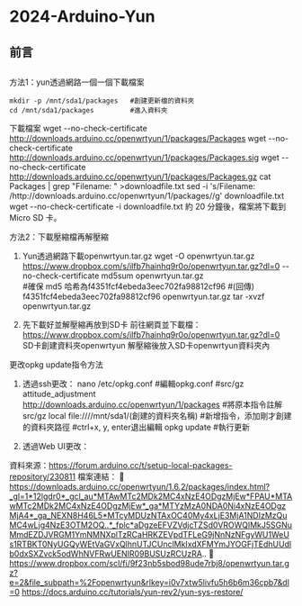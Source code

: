 ﻿# 2024-Arduino-Yun
## 前言  
## 
方法1：yun透過網路一個一個下載檔案  
```
mkdir -p /mnt/sda1/packages   #創建更新檔的資料夾  
cd /mnt/sda1/packages         #進入資料夾
```
下載檔案
wget --no-check-certificate http://downloads.arduino.cc/openwrtyun/1/packages/Packages 
wget --no-check-certificate http://downloads.arduino.cc/openwrtyun/1/packages/Packages.sig
wget --no-check-certificate http://downloads.arduino.cc/openwrtyun/1/packages/Packages.gz
cat Packages | grep "Filename: " >downloadfile.txt
sed -i 's/Filename: /http:\/\/downloads.arduino.cc\/openwrtyun\/1\/packages\//g' downloadfile.txt
wget --no-check-certificate -i downloadfile.txt
約 20 分鐘後，檔案將下載到 Micro SD 卡。

方法2：下載壓縮檔再解壓縮
1.	Yun透過網路下載openwrtyun.tar.gz
wget -O openwrtyun.tar.gz https://www.dropbox.com/s/ilfb7hainhq9r0o/openwrtyun.tar.gz?dl=0 --no-check-certificate
md5sum openwrtyun.tar.gz	
#確保 md5 哈希為f4351fcf4ebeda3eec702fa98812cf96
#(回傳) f4351fcf4ebeda3eec702fa98812cf96  openwrtyun.tar.gz
tar -xvzf openwrtyun.tar.gz

2.	先下載好並解壓縮再放到SD卡
前往網頁並下載檔：https://www.dropbox.com/s/ilfb7hainhq9r0o/openwrtyun.tar.gz?dl=0
SD卡創建資料夾openwrtyun
解壓縮後放入SD卡openwrtyun資料夾內

更改opkg update指令方法
1.	透過ssh更改：
nano /etc/opkg.conf  #編輯opkg.conf
#src/gz attitude_adjustment http://downloads.arduino.cc/openwrtyun/1/packages	#將原本指令註解
src/gz local file:////mnt/sda1/(創建的資料夾名稱)	#新增指令，添加剛才創建的資料夾路徑
#ctrl+x, y, enter退出編輯
opkg update #執行更新

2.	透過Web UI更改：
  
      

資料來源：https://forum.arduino.cc/t/setup-local-packages-repository/230811
檔案連結：
		https://downloads.arduino.cc/openwrtyun/1.6.2/packages/index.html?_gl=1*12lgdr0*_gcl_au*MTAwMTc2MDk2MC4xNzE4ODgzMjEw*FPAU*MTAwMTc2MDk2MC4xNzE4ODgzMjEw*_ga*MTYzMzA0NDA0Ni4xNzE4ODgzMjA4*_ga_NEXN8H46L5*MTcyMDUzNTAxOC40My4xLjE3MjA1NDIzMzQuMC4wLjg4NzE3OTM2OQ..*_fplc*aDgzeEFVZVdjcTZSd0VROWQlMkJ5SGNuMmdEZDJVRGM1YmNMNXplTzRCaHRKZEVpdTFLeG9jNnNzNFgyWU1WeUs1RTBKT0NyUGQyWEtVaGVxQlhnUTJCUnclMkIxdXFMYmJYOGFjTEdhUUdlb0dxSXZvck5odWhNVFRwUENIR09BUSUzRCUzRA..
	https://www.dropbox.com/scl/fi/9f23nb5sbod98ude7rbj8/openwrtyun.tar.gz?e=2&file_subpath=%2Fopenwrtyun&rlkey=i0v7xtw5livfu5h6b6m36cpb7&dl=0
https://docs.arduino.cc/tutorials/yun-rev2/yun-sys-restore/
